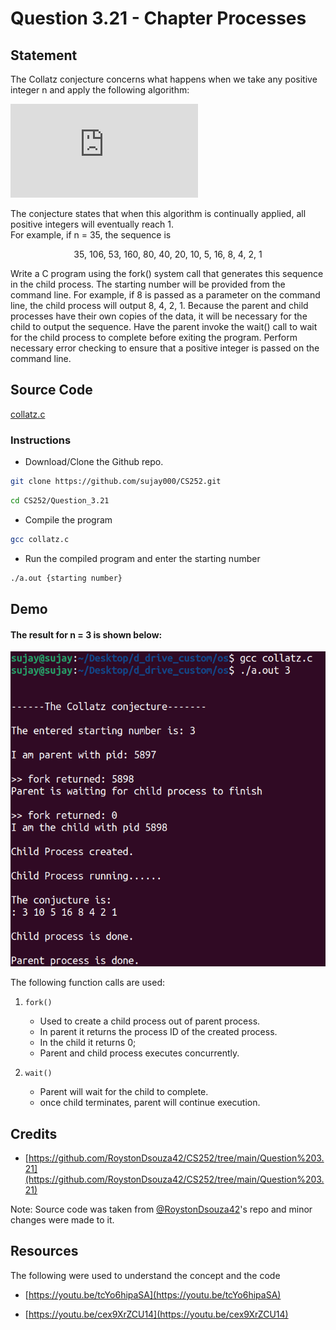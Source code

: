 # Question 3.21 - Chapter Processes

## Statement

The Collatz conjecture concerns what happens when we take any positive integer n and apply the following algorithm:

![](https://latex.codecogs.com/gif.latex?n%20%3D%20%5Cleft%5C%7B%20%5Cbegin%7Barray%7D%7Brcl%7D%20%7B%5Cfrac%7Bn%7D%7B2%7D%7D%20%5C%2C%2C%26%20%5Cmbox%7Bif%20n%20is%20even%7D%20%5C%5C%203%20%5Ctimes%20n%20+%201%20%5C%2C%2C%26%20%5Cmbox%7Bif%20n%20is%20odd%7D%20%5Cend%7Barray%7D%5Cright.)

<p>The conjecture states that when this algorithm is continually applied,
all positive integers will eventually reach 1.<br> For example, if n = 35, the
sequence is<p>
<p align="center">35, 106, 53, 160, 80, 40, 20, 10, 5, 16, 8, 4, 2, 1<p>
<p>Write a C program using the fork() system call that generates this sequence in the child process. The starting number will be provided 
from the command line. For example, if 8 is passed as a parameter on the command line, the child process will output 8, 4, 2, 1. Because the
parent and child processes have their own copies of the data, it will be necessary for the child to output the sequence. Have the parent invoke
the wait() call to wait for the child process to complete before exiting the program. Perform necessary error checking to ensure that a positive
integer is passed on the command line.<p>
  
## Source Code
[collatz.c]( https://github.com/sujay000/CS252/blob/dev/Question_3.21/collatz.c)
  
### Instructions
- Download/Clone the Github repo.
```sh
git clone https://github.com/sujay000/CS252.git
```

```sh
cd CS252/Question_3.21
```

-   Compile the program

```sh
gcc collatz.c
```

-   Run the compiled program and enter the starting number

```sh
./a.out {starting number}
```

## Demo

#### The result for n = 3 is shown below:<br>

![result_3](images/output.png)

The following function calls are used:

1.  `fork()`

    -   Used to create a child process out of parent process.
    -   In parent it returns the process ID of the created process.
    -   In the child it returns 0;
    -   Parent and child process executes concurrently.

2.  `wait()`
    -   Parent will wait for the child to complete.
    -   once child terminates, parent will continue execution.

## Credits

-   [https://github.com/RoystonDsouza42/CS252/tree/main/Question%203.21](https://github.com/RoystonDsouza42/CS252/tree/main/Question%203.21)

Note: Source code was taken from [@RoystonDsouza42](https://github.com/RoystonDsouza42)'s repo and minor changes were made to it.

## Resources

The following were used to understand the concept and the code

-   [https://youtu.be/tcYo6hipaSA](https://youtu.be/tcYo6hipaSA)

-   [https://youtu.be/cex9XrZCU14](https://youtu.be/cex9XrZCU14)
